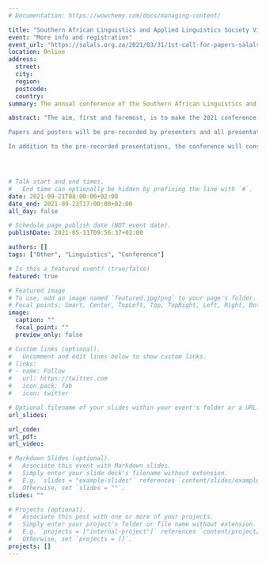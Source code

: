 ```yaml
---
# Documentation: https://wowchemy.com/docs/managing-content/

title: "Southern African Linguistics and Applied Linguistics Society Virtual Conference 2021"
event: "More info and registration"
event_url: "https://salals.org.za/2021/03/31/1st-call-for-papers-salals-virtual-conference-2021/"
location: Online
address:
  street:
  city:
  region:
  postcode:
  country:
summary: The annual conference of the Southern African Linguistics and Applied Linguistics Society (SALALS), with participation by the South African Association of Language Teachers (SAALT), will be hosted in 2021 by the Department of General Linguistics at Stellenbosch University with support from the South African Centre for Digital Language Resources (SADiLaR).  

abstract: "The aim, first and foremost, is to make the 2021 conference as accessible and multilingual as possible. In order to do this, the conference will take the following format:

Papers and posters will be pre-recorded by presenters and all presentation materials, including slides/posters and videos, will be hosted on the conference’s Open Science Framework page prior to the conference. Papers/posters can be in any of the South African official languages, as well as South African Sign Language (SASL). Pre-recorded presentations in languages other than English will be provided with English closed captions/subtitles, while papers related to sign language linguistics will be interpreted into/from SASL.

In addition to the pre-recorded presentations, the conference will consist of live events via Zoom, including keynote presentations, panel sessions, Q&A sessions for the general session presentations and posters, and social events."




# Talk start and end times.
#   End time can optionally be hidden by prefixing the line with `#`.
date: 2021-09-21T08:00:00+02:00
date_end: 2021-09-23T17:00:00+02:00
all_day: false

# Schedule page publish date (NOT event date).
publishDate: 2021-05-11T09:56:37+02:00

authors: []
tags: ["Other", "Linguistics", "Conference"]

# Is this a featured event? (true/false)
featured: true

# Featured image
# To use, add an image named `featured.jpg/png` to your page's folder. 
# Focal points: Smart, Center, TopLeft, Top, TopRight, Left, Right, BottomLeft, Bottom, BottomRight.
image:
  caption: ""
  focal_point: ""
  preview_only: false

# Custom links (optional).
#   Uncomment and edit lines below to show custom links.
# links:
# - name: Follow
#   url: https://twitter.com
#   icon_pack: fab
#   icon: twitter

# Optional filename of your slides within your event's folder or a URL.
url_slides:

url_code:
url_pdf: 
url_video:

# Markdown Slides (optional).
#   Associate this event with Markdown slides.
#   Simply enter your slide deck's filename without extension.
#   E.g. `slides = "example-slides"` references `content/slides/example-slides.md`.
#   Otherwise, set `slides = ""`.
slides: ""

# Projects (optional).
#   Associate this post with one or more of your projects.
#   Simply enter your project's folder or file name without extension.
#   E.g. `projects = ["internal-project"]` references `content/project/deep-learning/index.md`.
#   Otherwise, set `projects = []`.
projects: []
---
```

